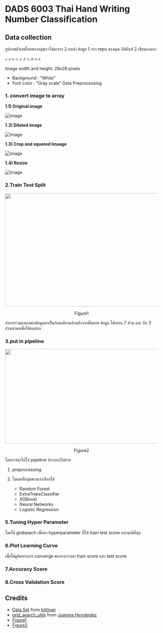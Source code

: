 # DADS 6003 Thai Hand Writing Number Classification


## Data collection
รูปภาพตัวเลขไทยของกลุ่มเราได้มาจาก 2 แหล่ง ข้อมูล 
 1.จาก repo ของคุณ กิตินันท์
 2.เขียนเองเอง
 
 ๐ ๑ ๒ ๓ ๔ ๕ ๖ ๗ ๘ ๙
 
 
Image width and height: 28x28 pixels
  - Background : "White"
  - Font color : "Gray scale"
Data Preprocessing
### 1. convert image to array

__1.1) Original image__

 
![image](https://github.com/eatrabyo/dads-6003-thai_num_classification/assets/83213407/add8c1a8-0ecd-4289-9dd1-61ffb4107d08)



__1.2) Dilated image__

 
![image](https://github.com/eatrabyo/dads-6003-thai_num_classification/assets/83213407/2f43314c-96e6-41c0-9cac-308dca7f8f38)


__1.3) Crop and squared Imaage__
 
![image](https://github.com/eatrabyo/dads-6003-thai_num_classification/assets/83213407/7105aef7-baff-4053-aafd-23019d84271b)


__1.4) Resize__
 
![image](https://github.com/eatrabyo/dads-6003-thai_num_classification/assets/83213407/c6253682-8074-40bb-a9f2-4520f4d53fff)

### 2.Train Test Split

<img width="1136" height="372" src="https://miro.medium.com/v2/resize:fit:1400/1*-8_kogvwmL1H6ooN1A1tsQ.png">

<p align="center">
Figure1
</p>

ทำการรวมแหล่งของข้อมูลมาเป็นก้อนเดียวแล้วหลังจากนั้นแยก ข้อมูล ไปเทรน 7 ส่วน และ อีก 3 ส่วนนำมาเพื่อใช้ทดสอบ

### 3.put in pipeline

<p align="center">
    <img width="768" height="310" src="https://datatron.com/wp-content/uploads/2021/05/Machine-Learning-Pipeline_2.png">
</p>
<p align="center">
Figure2
</p>


โดยการนำไปใส่ pipeline  ประกอบไปด้วย

1. preprocessing
2. โมเดลที่กลุ่มพวกเราเลือกใช้
 
   * Random Forest
   * ExtraTreesClassifier
   * XGBoost
   * Neural Networks
   * Logistic Regression

### 5.Tuning Hyper Parameter
 โดยใช้ gridseach เพื่อหา hyperparameter ที่ให้ train test score ออกมาดีที่สุด

### 6.Plot Learning Curve
เพื่อใช้ดูทิศทางการ converge ของระหว่างค่า train score และ test score

### 7.Accuracy Score

### 8.Cross Validation Score







    



 
 
 
 



## Credits

  * [Data Set](https://github.com/kittinan/thai-handwriting-number) from [kittinan](https://github.com/kittinan)
  * [grid_search_utils](https://www.kaggle.com/code/juanmah/grid-search-utils) from [Juanma Hernández](https://www.kaggle.com/juanmah)
  * [Figure1](https://miro.medium.com/v2/resize:fit:1400/1*-8_kogvwmL1H6ooN1A1tsQ.png)
  * [Figure2](https://datatron.com/wp-content/uploads/2021/05/Machine-Learning-Pipeline_2.png)


